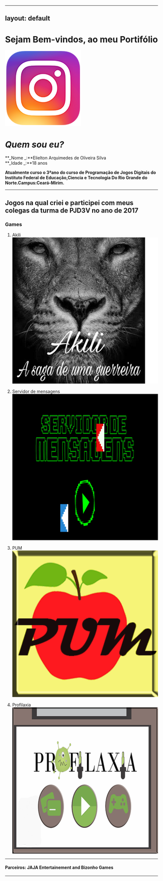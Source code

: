 
---
layout: default
---  
# Sejam Bem-vindos, ao meu Portifólio

[![](insta.png)](https://www.instagram.com/elielton_torrez/)  

# _Quem sou eu?_ 
**_Nome _:**Elielton Arquimedes de Oliveira Silva  
**_Idade _:**18 anos


**Atualmente curso o 3ªano do curso de Programação de Jogos Digitais do Instituto Federal de Educação,Ciencia e Tecnologia Do Rio Grande do Norte.Campus:Ceará-Mirim.**   
* * * 
## Jogos  na qual criei e participei com meus colegas da turma de PJD3V no ano de 2017  
 
### Games  
1. Akili [![](akili.png)](https://elielton90.github.io/Akili/)  

2. Servidor de mensagens[![](servidor.png)](https://jldifrn.github.io/ServidorDeMensagens/)

3. PUM [![](pum.png)](https://elielton90.github.io/PUM/)

4. Profilaxia [![](profilaxia.png)](https://elielton90.github.io/profilaxia/)
* * *  

#### Parceiros: JAJA Entertainement and Bizonho Games
* * * 

